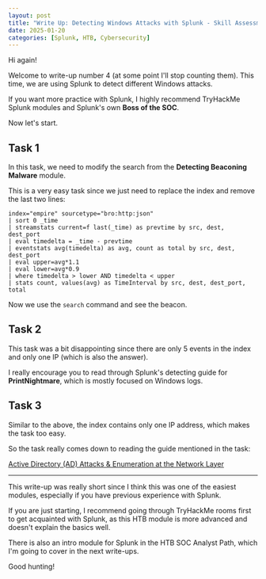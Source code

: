 ```yaml
---
layout: post
title: "Write Up: Detecting Windows Attacks with Splunk - Skill Assessment - HTB Academy"
date: 2025-01-20
categories: [Splunk, HTB, Cybersecurity]
---
```


Hi again!

Welcome to write-up number 4 (at some point I'll stop counting them). This time, we are using Splunk to detect different Windows attacks. 

If you want more practice with Splunk, I highly recommend TryHackMe Splunk modules and Splunk's own **Boss of the SOC**.

Now let's start.

## Task 1

In this task, we need to modify the search from the **Detecting Beaconing Malware** module.

This is a very easy task since we just need to replace the index and remove the last two lines:

```splunk
index="empire" sourcetype="bro:http:json" 
| sort 0 _time
| streamstats current=f last(_time) as prevtime by src, dest, dest_port
| eval timedelta = _time - prevtime
| eventstats avg(timedelta) as avg, count as total by src, dest, dest_port
| eval upper=avg*1.1
| eval lower=avg*0.9
| where timedelta > lower AND timedelta < upper
| stats count, values(avg) as TimeInterval by src, dest, dest_port, total
```

Now we use the `search` command and see the beacon.

## Task 2

This task was a bit disappointing since there are only 5 events in the index and only one IP (which is also the answer).

I really encourage you to read through Splunk's detecting guide for **PrintNightmare**, which is mostly focused on Windows logs.

## Task 3

Similar to the above, the index contains only one IP address, which makes the task too easy. 

So the task really comes down to reading the guide mentioned in the task:

[Active Directory (AD) Attacks & Enumeration at the Network Layer](https://www.lares.com/active-directory-ad-attacks-enumeration-at-the-network-layer/)

---

This write-up was really short since I think this was one of the easiest modules, especially if you have previous experience with Splunk.

If you are just starting, I recommend going through TryHackMe rooms first to get acquainted with Splunk, as this HTB module is more advanced and doesn't explain the basics well.

There is also an intro module for Splunk in the HTB SOC Analyst Path, which I'm going to cover in the next write-ups.

Good hunting!
